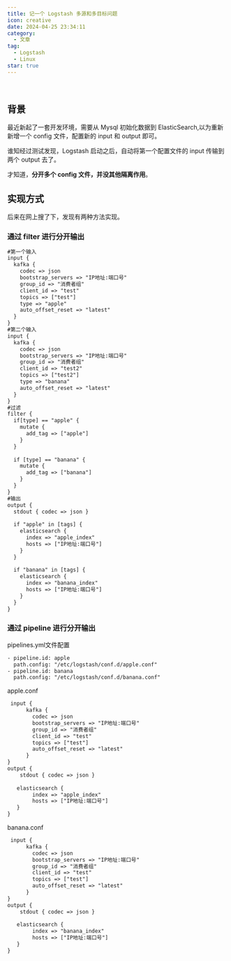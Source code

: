 ```yaml
---
title: 记一个 Logstash 多源和多目标问题
icon: creative
date: 2024-04-25 23:34:11
category:
  - 文章
tag:
  - Logstash
  - Linux
star: true
---
```

​

## 背景

最近新起了一套开发环境，需要从 Mysql 初始化数据到 ElasticSearch,以为重新新增一个 config 文件，配置新的 input 和 output 即可。

谁知经过测试发现，Logstash 启动之后，自动将第一个配置文件的 input 传输到两个 output 去了。

才知道，**分开多个 config 文件，并没其他隔离作用**。

## 实现方式

后来在网上搜了下，发现有两种方法实现。

### 通过 filter 进行分开输出

```txt
#第一个输入
input {
  kafka {
    codec => json
    bootstrap_servers => "IP地址:端口号"
    group_id => "消费者组"
    client_id => "test"
    topics => ["test"]
    type => "apple"
    auto_offset_reset => "latest"
  }
}
#第二个输入
input {
  kafka {
    codec => json
    bootstrap_servers => "IP地址:端口号"
    group_id => "消费者组"
    client_id => "test2"
    topics => ["test2"]
    type => "banana"
    auto_offset_reset => "latest"
  }
}
#过滤
filter {
  if[type] == "apple" {
    mutate {
      add_tag => ["apple"]
    }
  }
    
  if [type] == "banana" {
    mutate {
      add_tag => ["banana"]
    }
  } 
}
#输出     
output {
  stdout { codec => json }
  
  if "apple" in [tags] {
    elasticsearch {
      index => "apple_index"
      hosts => ["IP地址:端口号"]
    } 
  }
    
  if "banana" in [tags] {
    elasticsearch {
      index => "banana_index"
      hosts => ["IP地址:端口号"]
    } 
  } 
}
```

### 通过 pipeline 进行分开输出

pipelines.yml文件配置

```txt
- pipeline.id: apple
  path.config: "/etc/logstash/conf.d/apple.conf"
- pipeline.id: banana
  path.config: "/etc/logstash/conf.d/banana.conf"
```

apple.conf

```txt
 input {
      kafka {
        codec => json
        bootstrap_servers => "IP地址:端口号"
        group_id => "消费者组"
        client_id => "test"
        topics => ["test"]
        auto_offset_reset => "latest"
      }
}
output {
    stdout { codec => json }
    
   elasticsearch {
        index => "apple_index"
        hosts => ["IP地址:端口号"]
   } 
}
```

banana.conf

```txt
 input {
      kafka {
        codec => json
        bootstrap_servers => "IP地址:端口号"
        group_id => "消费者组"
        client_id => "test"
        topics => ["test"]
        auto_offset_reset => "latest"
      }
}
output {
    stdout { codec => json }
    
   elasticsearch {
        index => "banana_index"
        hosts => ["IP地址:端口号"]
   } 
}
```
